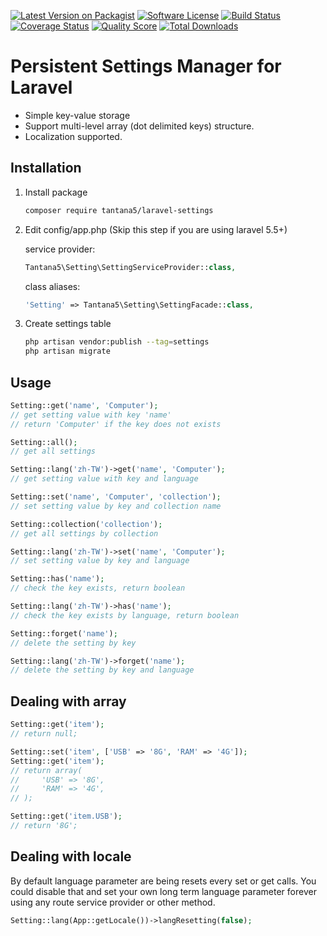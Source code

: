 [![Latest Version on Packagist][ico-version]][link-packagist]
[![Software License][ico-license]](LICENSE.md)
[![Build Status][ico-travis]][link-travis]
[![Coverage Status][ico-scrutinizer]][link-scrutinizer]
[![Quality Score][ico-code-quality]][link-code-quality]
[![Total Downloads][ico-downloads]][link-downloads]

# Persistent Settings Manager for Laravel

 * Simple key-value storage
 * Support multi-level array (dot delimited keys) structure.
 * Localization supported.

## Installation

1. Install package

    ```bash
    composer require tantana5/laravel-settings
    ```

1. Edit config/app.php (Skip this step if you are using laravel 5.5+)

    service provider:

    ```php
    Tantana5\Setting\SettingServiceProvider::class,
    ```

    class aliases:

    ```php
    'Setting' => Tantana5\Setting\SettingFacade::class,
    ```

1. Create settings table

    ```bash
    php artisan vendor:publish --tag=settings
    php artisan migrate
    ```

## Usage

```php
Setting::get('name', 'Computer');
// get setting value with key 'name'
// return 'Computer' if the key does not exists

Setting::all();
// get all settings

Setting::lang('zh-TW')->get('name', 'Computer');
// get setting value with key and language

Setting::set('name', 'Computer', 'collection');
// set setting value by key and collection name

Setting::collection('collection');
// get all settings by collection

Setting::lang('zh-TW')->set('name', 'Computer');
// set setting value by key and language

Setting::has('name');
// check the key exists, return boolean

Setting::lang('zh-TW')->has('name');
// check the key exists by language, return boolean

Setting::forget('name');
// delete the setting by key

Setting::lang('zh-TW')->forget('name');
// delete the setting by key and language
```

## Dealing with array

```php
Setting::get('item');
// return null;

Setting::set('item', ['USB' => '8G', 'RAM' => '4G']);
Setting::get('item');
// return array(
//     'USB' => '8G',
//     'RAM' => '4G',
// );

Setting::get('item.USB');
// return '8G';
```

## Dealing with locale

By default language parameter are being resets every set or get calls. You could disable that and set your own long term language parameter forever using any route service provider or other method.

```php
Setting::lang(App::getLocale())->langResetting(false);
```

[ico-version]: https://img.shields.io/packagist/v/Tantana5/categorizable.svg?style=flat-square
[ico-license]: https://img.shields.io/badge/license-MIT-brightgreen.svg?style=flat-square
[ico-travis]: https://img.shields.io/travis/Tantana5/categorizable/master.svg?style=flat-square
[ico-scrutinizer]: https://img.shields.io/scrutinizer/coverage/g/Tantana5/categorizable.svg?style=flat-square
[ico-code-quality]: https://img.shields.io/scrutinizer/g/Tantana5/categorizable.svg?style=flat-square
[ico-downloads]: https://img.shields.io/packagist/dt/Tantana5/categorizable.svg?style=flat-square

[link-packagist]: https://packagist.org/packages/unisharp/categorizable
[link-travis]: https://travis-ci.org/Tantana5/categorizable
[link-scrutinizer]: https://scrutinizer-ci.com/g/Tantana5/categorizable/code-structure
[link-code-quality]: https://scrutinizer-ci.com/g/Tantana5/categorizable
[link-downloads]: https://packagist.org/packages/Tantana5/categorizable
[link-author]: https://github.com/Tantana5
[link-contributors]: ../../contributors
